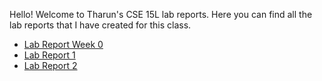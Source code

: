 Hello! Welcome to Tharun's CSE 15L lab reports. Here you can find all the lab reports that I have created for this class.  

* [Lab Report Week 0](https://tron-e.github.io/cse15l-lab-reports/lab-report-1-week0)  
* [Lab Report 1](https://tron-e.github.io/cse15l-lab-reports/lab-report-1)
* [Lab Report 2](https://tron-e.github.io/cse15l-lab-reports/lab-report-2)



